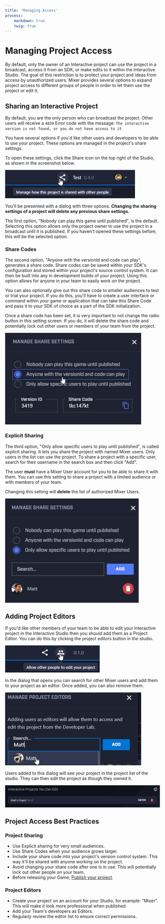 ```yaml
---
title: 'Managing Access'
process:
    markdown: true
    twig: true
---
```


# Managing Project Access

By default, only the owner of an Interactive project can use the project in a broadcast, access it from an SDK, or make edits to it within the Interactive Studio. The goal of this restriction is to protect your project and ideas from access by unauthorized users. Mixer provides several options to expand project access to different groups of people in order to let them use the project or edit it.

## Sharing an Interactive Project
By default, you are the only person who can broadcast the project. Other users will receive a `4020` Error code with the message: `The interactive version is not found, or you do not have access to it`

You have several options if you'd like other users and developers to be able to use your project. These options are managed in the project's share settings.

To open these settings, click the Share icon on the top right of the Studio, as shown in the screenshot below.

![studio share button](./shareButton.png)

You'll be presented with a dialog with three options. **Changing the sharing settings of a project will delete any previous share settings.**

The first option, "Nobody can play this game until published", is the default. Selecting this option allows only the project owner to use the project in a broadcast until it is published. If you haven't opened these settings before, this will be the selected option.

### Share Codes
The second option, "Anyone with the versionId and code can play", generates a share code. Share codes can be saved within your SDK's configuration and stored within your project's source control system. It can then be built into any in development builds of your project. Using this option allows for anyone in your team to easily work on the project.

You can also optionally give out this share code to smaller audiences to test or trial your project. If you do this, you'll have to create a user interface or command within your game or application that can take this Share Code and pass it to your SDK of choice as a part of the SDK initialization.

Once a share code has been set, it is very important to not change the radio button in this setting screen. If you do, it will delete the share code and potentially lock out other users or members of your team from the project.

![studio share code](./shareCode.png)

### Explicit Sharing

The third option, "Only allow specific users to play until published", is called explicit sharing. It lets you share the project with named Mixer users. Only users in the list can use the project. To share a project with a specific user, search for their username in the search box and then click "Add".

The user **must** have a Mixer User account for you to be able to share it with them. You can use this setting to share a project with a limited audience or with members of your team.

Changing this setting will **delete** the list of authorized Mixer Users.

![studio explicit sharing](./explicitSharing.png)

## Adding Project Editors

If you'd like other members of your team to be able to edit your Interactive project in the Interactive Studio then you should add them as a Project Editor. You can do this by clicking the project editors button in the studio.

![Project editors studio button](./editors/button.png)

In the dialog that opens you can search for other Mixer users and add them to your project as an editor. Once added, you can also remove them.

![Adding a project editor](./editors/add.png)

Users added to this dialog will see your project in the project list of the studio. They can then edit the project as though they owned it.

![Project list with a project the user can edit](./editors/list.png)

## Project Access Best Practices

### Project Sharing

- Use Explicit sharing for very small audiences.
- Use Share Codes when your audience grows larger.
- Include your share code into your project's version control system. This way it'll be shared with anyone working on the project.
- Avoid changing your share code after one is in use. This will potentially lock out other people on your team.
- Before releasing your Game, [Publish your project](/guides/mixplay/introduction#publishing-your-project).

### Project Editors
- Create your project on an account for your Studio, for example: "Mixer". This will make it look more professional when published.
- Add your Team's developers as Editors.
- Regularly review the editor list to ensure correct permissions.
